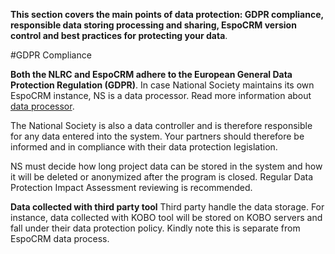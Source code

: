 **This section covers the main points of data protection: GDPR compliance, responsible data storing processing and sharing, EspoCRM version control and best practices for protecting your data**. 

#GDPR Compliance  

  **Both the NLRC and EspoCRM adhere to the European General Data Protection Regulation (GDPR)**. In case National Society maintains its own EspoCRM instance, NS is a data processor. Read more information about [data processor](https://www.gdpreu.org/the-regulation/key-concepts/data-controllers-and-processors/).

  The National Society is also a data controller and is therefore responsible for any data entered into the system. Your partners should therefore be informed and in compliance with their data protection legislation.

  NS must decide how long project data can be stored in the system and how it will be deleted or anonymized after the program is closed. Regular Data Protection Impact Assessment reviewing is recommended. 

**Data collected with third party tool** Third party handle the data storage. For instance, data collected with KOBO tool will be stored on KOBO servers and fall under their data protection policy. Kindly note this is separate from EspoCRM data process.

